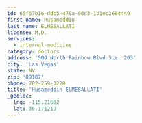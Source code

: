 ```yaml
---
id: 65f67b16-ddb5-478a-98d3-1b1ec2684449
first_name: Husameddin
last_name: ELMESALLATI
license: M.D.
services:
  - internal-medicine
category: doctors
address: '500 North Rainbow Blvd Ste. 203'
city: 'Las Vegas'
state: NV
zip: '89107'
phone: 702-259-1228
title: 'Husameddin ELMESALLATI'
_geoloc:
  lng: -115.21682
  lat: 36.171219
---
```

